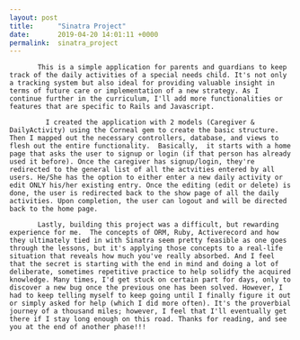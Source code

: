 ```yaml
---
layout: post
title:      "Sinatra Project"
date:       2019-04-20 14:01:11 +0000
permalink:  sinatra_project
---
```



      
		   This is a simple application for parents and guardians to keep track of the daily activities of a special needs child. It's not only a tracking system but also ideal for providing valuable insight in terms of future care or implementation of a new strategy. As I continue further in the curriculum, I'll add more functionalities or features that are specific to Rails and Javascript. 
			 
			 I created the application with 2 models (Caregiver & DailyActivity) using the Corneal gem to create the basic structure. Then I mapped out the necessary controllers, database, and views to flesh out the entire functionality.  Basically,  it starts with a home page that asks the user to signup or login (if that person has already used it before). Once the caregiver has signup/login, they're redirected to the general list of all the actvities entered by all users. He/She has the option to either enter a new daily activity or edit ONLY his/her existing entry. Once the editing (edit or delete) is done, the user is redirected back to the show page of all the daily activities. Upon completion, the user can logout and will be directed back to the home page.
			 
		   Lastly, building this project was a difficult, but rewarding experience for me.  The concepts of ORM, Ruby, Activerecord and how they ultimately tied in with Sinatra seem pretty feasible as one goes through the lessons, but it's applying those concepts to a real-life situation that reveals how much you've really absorbed. And I feel that the secret is starting with the end in mind and doing a lot of deliberate, sometimes repetitive practice to help solidfy the acquired knowledge. Many times, I'd get stuck on certain part for days, only to discover a new bug once the previous one has been solved. However, I had to keep telling myself to keep going until I finally figure it out or simply asked for help (which I did more often). It's the proverbial journey of a thousand miles; however, I feel that I'll eventually get there if I stay long enough on this road. Thanks for reading, and see you at the end of another phase!!!
		
		
